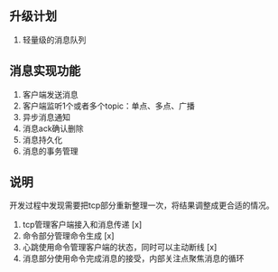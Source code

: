 ## 升级计划

1. 轻量级的消息队列

## 消息实现功能

1. 客户端发送消息
2. 客户端监听1个或者多个topic：单点、多点、广播
3. 异步消息通知
4. 消息ack确认删除
5. 消息持久化
6. 消息的事务管理


## 说明

开发过程中发现需要把tcp部分重新整理一次，将结果调整成更合适的情况。

1. tcp管理客户端接入和消息传递 [x]
2. 命令部分管理命令生成 [x]
3. 心跳使用命令管理客户端的状态，同时可以主动断线   [x]
4. 消息部分使用命令完成消息的接受，内部关注点聚焦消息的循环